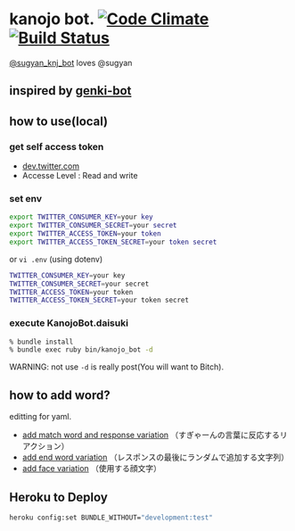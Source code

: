 # kanojo bot. [![Code Climate](https://codeclimate.com/github/sugamasao/kanojo_bot.png)](https://codeclimate.com/github/sugamasao/kanojo_bot) [![Build Status](https://travis-ci.org/sugamasao/kanojo_bot.png?branch=master)](https://travis-ci.org/sugamasao/kanojo_bot)

[@sugyan_knj_bot](https://twitter.com/sugyan_knj_bot) loves @sugyan

inspired by [genki-bot](https://github.com/sugyan/genki-bot)
----

## how to use(local)

### get self access token

- [dev.twitter.com](https://dev.twitter.com)
- Accesse Level : Read and write

### set env

```sh
export TWITTER_CONSUMER_KEY=your key
export TWITTER_CONSUMER_SECRET=your secret
export TWITTER_ACCESS_TOKEN=your token
export TWITTER_ACCESS_TOKEN_SECRET=your token secret
```

or `vi .env` (using dotenv)

```sh
TWITTER_CONSUMER_KEY=your key
TWITTER_CONSUMER_SECRET=your secret
TWITTER_ACCESS_TOKEN=your token
TWITTER_ACCESS_TOKEN_SECRET=your token secret
```

### execute KanojoBot.daisuki

```sh
% bundle install
% bundle exec ruby bin/kanojo_bot -d
```

WARNING: not use `-d` is really post(You will want to Bitch).

## how to add word?

editting for yaml.

- [add match word and response variation](data/samishisou.yaml) （すぎゃーんの言葉に反応するリアクション）
- [add end word variation](data/hagemashitai.yaml) （レスポンスの最後にランダムで追加する文字列）
- [add face variation](data/face.yaml) （使用する顔文字）

## Heroku to Deploy
```sh
heroku config:set BUNDLE_WITHOUT="development:test"
```

